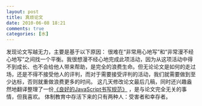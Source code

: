 ```yaml
---
layout: post
title: 真烦论文
date: 2010-06-08 18:21
comments: true
categories: [水]
---
```

发现论文写越无力，主要是基于以下原因：
很难在“非常用心地写”和“非常漫不经心地写”之间找一个平衡。我很想漫不经心地完成此项活动，因为从这项活动中得不到成长、也不会给他人带来帮助，是完全的浪费生命。但无论论文是如何的走过场，还是不得不接受他人的评判，而对于需要接受评判的活动，我们就需要做到至少达标，否则就重做浪费更多的时间。
这几天修改论文最后几稿，同时还兴趣盎然地翻译整理了一份<a href="http://yuguo.us/demo/js-best-practices/">《良好的JavaScript书写规范》</a> ，是与论文完全无关的事情，但我喜欢。
体制教育中存活下来的只有两种人：受害者和幸存者。
